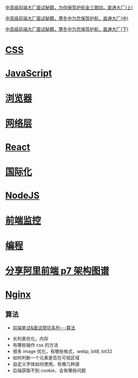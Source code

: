 [中高级前端大厂面试秘籍，为你保驾护航金三银四，直通大厂(上)](https://juejin.im/post/5c64d15d6fb9a049d37f9c20)

[中高级前端大厂面试秘籍，寒冬中为您保驾护航，直通大厂(中)](https://juejin.im/post/5c92f499f265da612647b754)

[中高级前端大厂面试秘籍，寒冬中为您保驾护航，直通大厂(下)](https://juejin.im/post/5cc26dfef265da037b611738)

# [CSS](./content/css.md)

# [JavaScript](./content/js.md)

# [浏览器](./content/browser.md)

# [网络层](./content/net.md)

# [React](./conent/react.md)

# [国际化](./content/intl.md)

# [NodeJS](./content/node.md)

# [前端监控](./content/monit.md)

# [编程](./content/coding.md)

# [分享阿里前端 p7 架构图谱](https://juejin.im/post/5cf5f358e51d45778f076ce5)

# [Nginx](./content/nginx.md)

## 算法

- [前端笔试&面试爬坑系列---算法](https://juejin.im/post/5b72f0caf265da282809f3b5)

* 长列表优化，内存
* 有哪些操作 css 的方法
* 很多 image 优化，有哪些格式，webp, bit8, bit32
* 如何判断一个元素是否在可视区域
* 自定义字体如何使用，有哪几种源
* 后端获取不到 cookie，会有哪些问题
